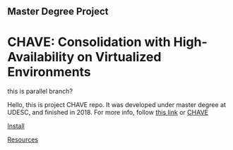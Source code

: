 ## Master Degree Project
# CHAVE: Consolidation with High-Availability on Virtualized Environments

this is parallel branch?

Hello, this is project CHAVE repo.
It was developed under master degree at UDESC, and finished in 2018.
For more info, follow [this link](http://dscar.ga/files/works/2017-DEP.pdf) or [CHAVE](http://dscar.ga/chave)

[Install](../../wiki/Install)

[Resources](../../wiki/Resources)